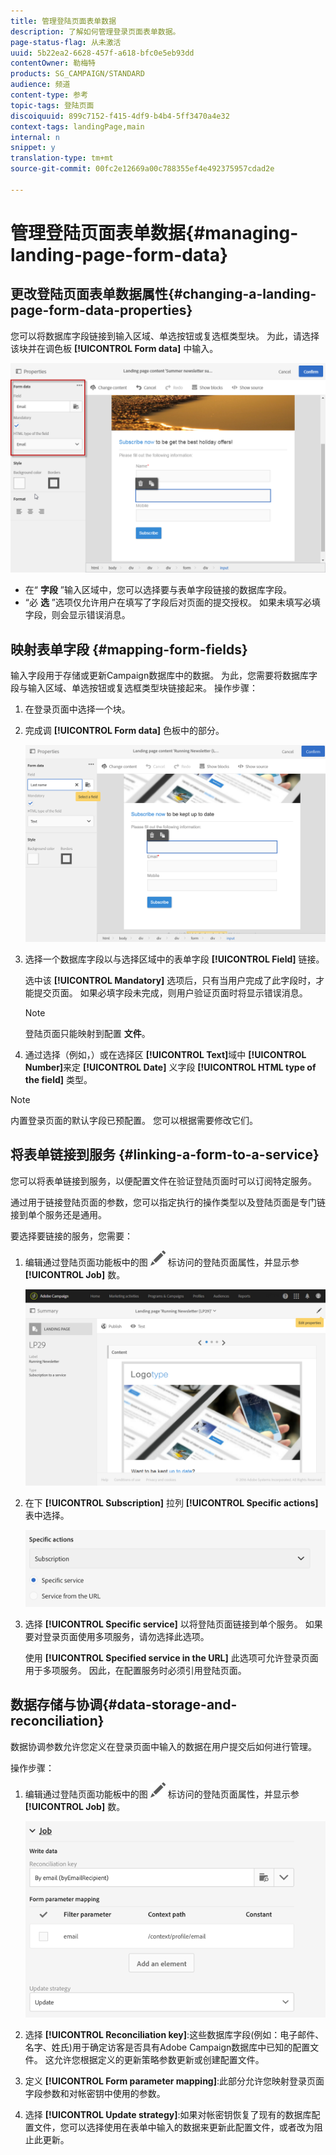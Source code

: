 ```yaml
---
title: 管理登陆页面表单数据
description: 了解如何管理登录页面表单数据。
page-status-flag: 从未激活
uuid: 5b22ea2-6628-457f-a618-bfc0e5eb93dd
contentOwner: 勒梅特
products: SG_CAMPAIGN/STANDARD
audience: 频道
content-type: 参考
topic-tags: 登陆页面
discoiquuid: 899c7152-f415-4df9-b4b4-5ff3470a4e32
context-tags: landingPage,main
internal: n
snippet: y
translation-type: tm+mt
source-git-commit: 00fc2e12669a00c788355ef4e492375957cdad2e

---
```



# 管理登陆页面表单数据{#managing-landing-page-form-data}

## 更改登陆页面表单数据属性{#changing-a-landing-page-form-data-properties}

您可以将数据库字段链接到输入区域、单选按钮或复选框类型块。 为此，请选择该块并在调色板 **[!UICONTROL Form data]** 中输入。

![](assets/delivery_content_9.png)

* 在“ **字段** ”输入区域中，您可以选择要与表单字段链接的数据库字段。
* “必 **选** ”选项仅允许用户在填写了字段后对页面的提交授权。 如果未填写必填字段，则会显示错误消息。

## 映射表单字段 {#mapping-form-fields}

输入字段用于存储或更新Campaign数据库中的数据。 为此，您需要将数据库字段与输入区域、单选按钮或复选框类型块链接起来。 操作步骤：

1. 在登录页面中选择一个块。
1. 完成调 **[!UICONTROL Form data]** 色板中的部分。

   ![](assets/editing_lp_content_4.png)

1. 选择一个数据库字段以与选择区域中的表单字段 **[!UICONTROL Field]** 链接。

   选中该 **[!UICONTROL Mandatory]** 选项后，只有当用户完成了此字段时，才能提交页面。 如果必填字段未完成，则用户验证页面时将显示错误消息。

   >[!NOTE]
   >
   >登陆页面只能映射到配置 **文件**。

1. 通过选择（例如，）或在选择区 **[!UICONTROL Text]**&#x200B;域中 **[!UICONTROL Number]**&#x200B;来定 **[!UICONTROL Date]** 义字段 **[!UICONTROL HTML type of the field]** 类型。

>[!NOTE]
>
>内置登录页面的默认字段已预配置。 您可以根据需要修改它们。

## 将表单链接到服务 {#linking-a-form-to-a-service}

您可以将表单链接到服务，以便配置文件在验证登陆页面时可以订阅特定服务。

通过用于链接登陆页面的参数，您可以指定执行的操作类型以及登陆页面是专门链接到单个服务还是通用。

要选择要链接的服务，您需要：

1. 编辑通过登陆页面功能板中的图 ![](assets/edit_darkgrey-24px.png) 标访问的登陆页面属性，并显示参 **[!UICONTROL Job]** 数。

   ![](assets/lp_edit_properties_button.png)

1. 在下 **[!UICONTROL Subscription]** 拉列 **[!UICONTROL Specific actions]** 表中选择。

   ![](assets/lp_parameters_5.png)

1. 选择 **[!UICONTROL Specific service]** 以将登陆页面链接到单个服务。 如果要对登录页面使用多项服务，请勿选择此选项。

   使用 **[!UICONTROL Specified service in the URL]** 此选项可允许登录页面用于多项服务。 因此，在配置服务时必须引用登陆页面。

## 数据存储与协调{#data-storage-and-reconciliation}

数据协调参数允许您定义在登录页面中输入的数据在用户提交后如何进行管理。

操作步骤：

1. 编辑通过登陆页面功能板中的图 ![](assets/edit_darkgrey-24px.png) 标访问的登陆页面属性，并显示参 **[!UICONTROL Job]** 数。

   ![](assets/lp_parameters_4.png)

1. 选择 **[!UICONTROL Reconciliation key]**:这些数据库字段(例如：电子邮件、名字、姓氏)用于确定访客是否具有Adobe Campaign数据库中已知的配置文件。 这允许您根据定义的更新策略参数更新或创建配置文件。
1. 定义 **[!UICONTROL Form parameter mapping]**:此部分允许您映射登录页面字段参数和对帐密钥中使用的参数。
1. 选择 **[!UICONTROL Update strategy]**:如果对帐密钥恢复了现有的数据库配置文件，您可以选择使用在表单中输入的数据来更新此配置文件，或者改为阻止此更新。
